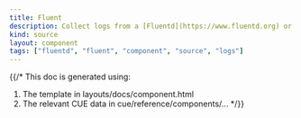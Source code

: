 ```yaml
---
title: Fluent
description: Collect logs from a [Fluentd](https://www.fluentd.org) or [Fluent Bit](https://fluentbit.io) agent
kind: source
layout: component
tags: ["fluentd", "fluent", "component", "source", "logs"]
---
```


{{/*
This doc is generated using:

1. The template in layouts/docs/component.html
2. The relevant CUE data in cue/reference/components/...
*/}}
